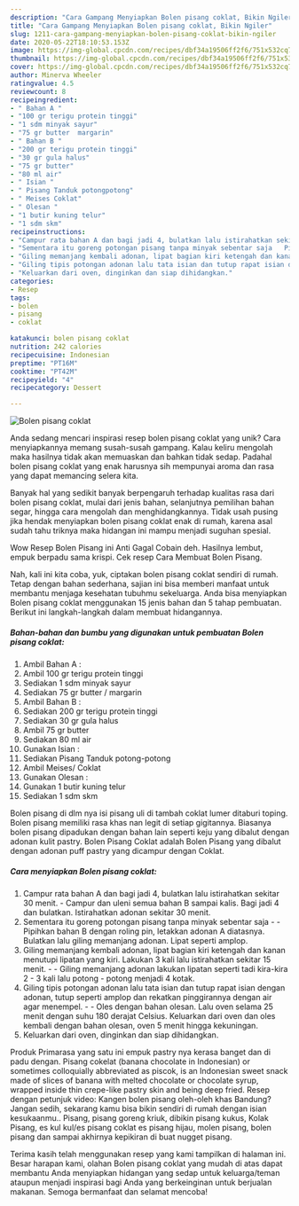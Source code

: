 ```yaml
---
description: "Cara Gampang Menyiapkan Bolen pisang coklat, Bikin Ngiler"
title: "Cara Gampang Menyiapkan Bolen pisang coklat, Bikin Ngiler"
slug: 1211-cara-gampang-menyiapkan-bolen-pisang-coklat-bikin-ngiler
date: 2020-05-22T18:10:53.153Z
image: https://img-global.cpcdn.com/recipes/dbf34a19506ff2f6/751x532cq70/bolen-pisang-coklat-foto-resep-utama.jpg
thumbnail: https://img-global.cpcdn.com/recipes/dbf34a19506ff2f6/751x532cq70/bolen-pisang-coklat-foto-resep-utama.jpg
cover: https://img-global.cpcdn.com/recipes/dbf34a19506ff2f6/751x532cq70/bolen-pisang-coklat-foto-resep-utama.jpg
author: Minerva Wheeler
ratingvalue: 4.5
reviewcount: 8
recipeingredient:
- " Bahan A "
- "100 gr terigu protein tinggi"
- "1 sdm minyak sayur"
- "75 gr butter  margarin"
- " Bahan B "
- "200 gr terigu protein tinggi"
- "30 gr gula halus"
- "75 gr butter"
- "80 ml air"
- " Isian "
- " Pisang Tanduk potongpotong"
- " Meises Coklat"
- " Olesan "
- "1 butir kuning telur"
- "1 sdm skm"
recipeinstructions:
- "Campur rata bahan A dan bagi jadi 4, bulatkan lalu istirahatkan sekitar 30 menit. Campur dan uleni semua bahan B sampai kalis. Bagi jadi 4 dan bulatkan. Istirahatkan adonan sekitar 30 menit."
- "Sementara itu goreng potongan pisang tanpa minyak sebentar saja   Pipihkan bahan B dengan roling pin, letakkan adonan A diatasnya. Bulatkan lalu giling memanjang adonan. Lipat seperti amplop."
- "Giling memanjang kembali adonan, lipat bagian kiri ketengah dan kanan menutupi lipatan yang kiri. Lakukan 3 kali lalu istirahatkan sekitar 15 menit.  Giling memanjang adonan lakukan lipatan seperti tadi kira-kira 2 - 3 kali lalu potong - potong menjadi 4 kotak."
- "Giling tipis potongan adonan lalu tata isian dan tutup rapat isian dengan adonan, tutup seperti amplop dan rekatkan pinggirannya dengan air agar menempel.  Oles dengan bahan olesan. Lalu oven selama 25 menit dengan suhu 180 derajat Celsius. Keluarkan dari oven dan oles kembali dengan bahan olesan, oven 5 menit hingga kekuningan."
- "Keluarkan dari oven, dinginkan dan siap dihidangkan."
categories:
- Resep
tags:
- bolen
- pisang
- coklat

katakunci: bolen pisang coklat 
nutrition: 242 calories
recipecuisine: Indonesian
preptime: "PT16M"
cooktime: "PT42M"
recipeyield: "4"
recipecategory: Dessert

---
```



![Bolen pisang coklat](https://img-global.cpcdn.com/recipes/dbf34a19506ff2f6/751x532cq70/bolen-pisang-coklat-foto-resep-utama.jpg)

Anda sedang mencari inspirasi resep bolen pisang coklat yang unik? Cara menyiapkannya memang susah-susah gampang. Kalau keliru mengolah maka hasilnya tidak akan memuaskan dan bahkan tidak sedap. Padahal bolen pisang coklat yang enak harusnya sih mempunyai aroma dan rasa yang dapat memancing selera kita.

Banyak hal yang sedikit banyak berpengaruh terhadap kualitas rasa dari bolen pisang coklat, mulai dari jenis bahan, selanjutnya pemilihan bahan segar, hingga cara mengolah dan menghidangkannya. Tidak usah pusing jika hendak menyiapkan bolen pisang coklat enak di rumah, karena asal sudah tahu triknya maka hidangan ini mampu menjadi suguhan spesial.

Wow Resep Bolen Pisang ini Anti Gagal Cobain deh. Hasilnya lembut, empuk berpadu sama krispi. Cek resep Cara Membuat Bolen Pisang.


Nah, kali ini kita coba, yuk, ciptakan bolen pisang coklat sendiri di rumah. Tetap dengan bahan sederhana, sajian ini bisa memberi manfaat untuk membantu menjaga kesehatan tubuhmu sekeluarga. Anda bisa menyiapkan Bolen pisang coklat menggunakan 15 jenis bahan dan 5 tahap pembuatan. Berikut ini langkah-langkah dalam membuat hidangannya.

<!--inarticleads1-->

##### Bahan-bahan dan bumbu yang digunakan untuk pembuatan Bolen pisang coklat:

1. Ambil  Bahan A :
1. Ambil 100 gr terigu protein tinggi
1. Sediakan 1 sdm minyak sayur
1. Sediakan 75 gr butter / margarin
1. Ambil  Bahan B :
1. Sediakan 200 gr terigu protein tinggi
1. Sediakan 30 gr gula halus
1. Ambil 75 gr butter
1. Sediakan 80 ml air
1. Gunakan  Isian :
1. Sediakan  Pisang Tanduk potong-potong
1. Ambil  Meises/ Coklat
1. Gunakan  Olesan :
1. Gunakan 1 butir kuning telur
1. Sediakan 1 sdm skm


Bolen pisang di dlm nya isi pisang uli di tambah coklat lumer ditaburi toping. Bolen pisang memiliki rasa khas nan legit di setiap gigitannya. Biasanya bolen pisang dipadukan dengan bahan lain seperti keju yang dibalut dengan adonan kulit pastry. Bolen Pisang Coklat adalah Bolen Pisang yang dibalut dengan adonan puff pastry yang dicampur dengan Coklat. 

<!--inarticleads2-->

##### Cara menyiapkan Bolen pisang coklat:

1. Campur rata bahan A dan bagi jadi 4, bulatkan lalu istirahatkan sekitar 30 menit. - Campur dan uleni semua bahan B sampai kalis. Bagi jadi 4 dan bulatkan. Istirahatkan adonan sekitar 30 menit.
1. Sementara itu goreng potongan pisang tanpa minyak sebentar saja  -  - Pipihkan bahan B dengan roling pin, letakkan adonan A diatasnya. Bulatkan lalu giling memanjang adonan. Lipat seperti amplop.
1. Giling memanjang kembali adonan, lipat bagian kiri ketengah dan kanan menutupi lipatan yang kiri. Lakukan 3 kali lalu istirahatkan sekitar 15 menit. -  - Giling memanjang adonan lakukan lipatan seperti tadi kira-kira 2 - 3 kali lalu potong - potong menjadi 4 kotak.
1. Giling tipis potongan adonan lalu tata isian dan tutup rapat isian dengan adonan, tutup seperti amplop dan rekatkan pinggirannya dengan air agar menempel. -  - Oles dengan bahan olesan. Lalu oven selama 25 menit dengan suhu 180 derajat Celsius. Keluarkan dari oven dan oles kembali dengan bahan olesan, oven 5 menit hingga kekuningan.
1. Keluarkan dari oven, dinginkan dan siap dihidangkan.


Produk Primarasa yang satu ini empuk pastry nya kerasa banget dan di padu dengan. Pisang cokelat (banana chocolate in Indonesian) or sometimes colloquially abbreviated as piscok, is an Indonesian sweet snack made of slices of banana with melted chocolate or chocolate syrup, wrapped inside thin crepe-like pastry skin and being deep fried. Resep dengan petunjuk video: Kangen bolen pisang oleh-oleh khas Bandung? Jangan sedih, sekarang kamu bisa bikin sendiri di rumah dengan isian kesukaanmu.. Pisang, pisang goreng kriuk, dibikin pisang kukus, Kolak Pisang, es kul kul/es pisang coklat es pisang hijau, molen pisang, bolen pisang dan sampai akhirnya kepikiran di buat nugget pisang. 

Terima kasih telah menggunakan resep yang kami tampilkan di halaman ini. Besar harapan kami, olahan Bolen pisang coklat yang mudah di atas dapat membantu Anda menyiapkan hidangan yang sedap untuk keluarga/teman ataupun menjadi inspirasi bagi Anda yang berkeinginan untuk berjualan makanan. Semoga bermanfaat dan selamat mencoba!
